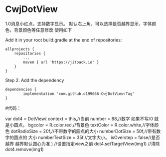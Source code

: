 # CwjDotView
1.0消息小红点，支持数字显示。 默认右上角，可以选择是否越界显示，字体颜色，背景颜色等任意修改
使用如下


Add it in your root build.gradle at the end of repositories:

	allprojects {
		repositories {
			...
			maven { url 'https://jitpack.io' }
		}
	}
Step 2. Add the dependency

	dependencies {
	        implementation 'com.github.o199666:CwjDotView:Tag'
	}

#代码：


 var dot4 = DotView(
            context = this,//当前
            number = 88,//数字 如果不写/0 就是小圆点。
            bgcolor = R.color.red,//背景色
            textColor = R.color.white,//字体颜色
            dotRadioSize = 20f,//不带数字的圆点的大小
            numberDotSize = 50f,//带有数字的圆点的 大小
            numberTextSize = 35f,//文字大小。
            isOverstep = false//是否越界 越界默认圆心为准
        )
        //设置指定view之前
        dot4.setTargetView(img1)
        //清除       
        dot4.remove(img1)
        
        
        
        
        
        
